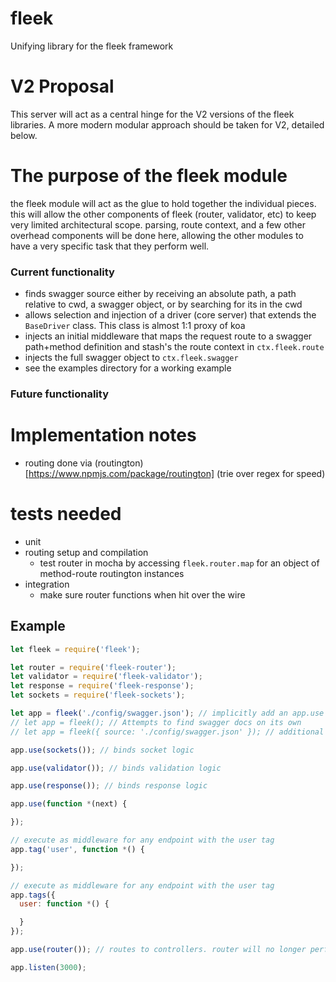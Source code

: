 # fleek

Unifying library for the fleek framework

# V2 Proposal

This server will act as a central hinge for the V2 versions of the fleek libraries. A more modern modular approach should be taken for V2, detailed below.

# The purpose of the fleek module

the fleek module will act as the glue to hold together the individual pieces. this will allow the other components of fleek (router, validator, etc) to keep very limited architectural scope. parsing, route context, and a few other overhead components will be done here, allowing the other modules to have a very specific task that they perform well.

### Current functionality

- finds swagger source either by receiving an absolute path, a path relative to cwd, a swagger object, or by searching for its in the cwd
- allows selection and injection of a driver (core server) that extends the `BaseDriver` class. This class is almost 1:1 proxy of koa
- injects an initial middleware that maps the request route to a swagger path+method definition and stash's the route context in `ctx.fleek.route`
- injects the full swagger object to `ctx.fleek.swagger`
- see the examples directory for a working example


### Future functionality

# Implementation notes

- routing done via (routington)[https://www.npmjs.com/package/routington] (trie over regex for speed)

# tests needed

- unit
- routing setup and compilation
  - test router in mocha by accessing `fleek.router.map` for an object of method-route routington instances
- integration
  - make sure router functions when hit over the wire

## Example

```javascript
let fleek = require('fleek');

let router = require('fleek-router');
let validator = require('fleek-validator');
let response = require('fleek-response');
let sockets = require('fleek-sockets');

let app = fleek('./config/swagger.json'); // implicitly add an app.use middleware to bind fleek/req context
// let app = fleek(); // Attempts to find swagger docs on its own
// let app = fleek({ source: './config/swagger.json' }); // additional options

app.use(sockets()); // binds socket logic

app.use(validator()); // binds validation logic

app.use(response()); // binds response logic

app.use(function *(next) {

});

// execute as middleware for any endpoint with the user tag
app.tag('user', function *() {

});

// execute as middleware for any endpoint with the user tag
app.tags({
  user: function *() {

  }
});

app.use(router()); // routes to controllers. router will no longer perform context injection

app.listen(3000);
```

